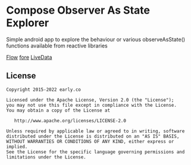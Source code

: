 # Compose Observer As State Explorer

Simple android app to explore the behaviour or various observeAsState() functions available from reactive libraries

[Flow](https://developer.android.com/reference/kotlin/androidx/compose/runtime/package-summary#(kotlinx.coroutines.flow.StateFlow).collectAsState(kotlin.coroutines.CoroutineContext))
[fore](https://erdo.github.io/android-fore/)
[LiveData](https://developer.android.com/reference/kotlin/androidx/compose/runtime/livedata/package-summary#(androidx.lifecycle.LiveData).observeAsState())


## License

    Copyright 2015-2022 early.co

    Licensed under the Apache License, Version 2.0 (the "License");
    you may not use this file except in compliance with the License.
    You may obtain a copy of the License at

       http://www.apache.org/licenses/LICENSE-2.0

    Unless required by applicable law or agreed to in writing, software
    distributed under the License is distributed on an "AS IS" BASIS,
    WITHOUT WARRANTIES OR CONDITIONS OF ANY KIND, either express or implied.
    See the License for the specific language governing permissions and
    limitations under the License.
